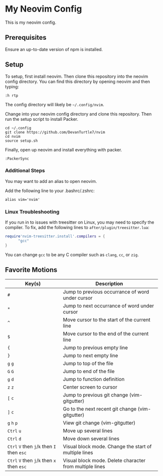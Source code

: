 # My Neovim Config

This is my neovim config.

## Prerequisites

Ensure an up-to-date version of npm is installed.

## Setup

To setup, first install neovim. Then clone this repository into the neovim
config directory. You can find this directory by opening neovim and then typing:

```
:h rtp
```

The config directory will likely be `~/.config/nvim`.

Change into your neovim config directory and clone this repository. Then run the
setup script to install Packer.

```
cd ~/.config
git clone https://github.com/DevanTurtle7/nvim
cd nvim
source setup.sh
```

Finally, open up neovim and install everything with packer.

```
:PackerSync
```

### Additional Steps

You may want to add an alias to open neovim.

Add the following line to your .bashrc/.zshrc:

```
alias vim='nvim'
```

### Linux Troubleshooting

If you run in to issues with treesitter on Linux, you may need to specify the compiler.
To fix, add the following lines to `after/plugin/treesitter.lua`:

```lua
require'nvim-treesitter.install'.compilers = {
      "gcc"
}
```

You can change `gcc` to be any C compiler such as `clang`, `cc`, or `zig`.

## Favorite Motions
| Key(s) | Description |
|--------|-------------|
| `#` | Jump to previous occurrance of word under cursor |
| `*` | Jump to next occurrance of word under cursor |
| `^` | Move cursor to the start of the current line |
| `$` | Move cursor to the end of the current line |
| `{` | Jump to previous empty line |
| `}` | Jump to next empty line |
| `g` `g` | Jump to top of the file |
| `G` `G` | Jump to end of the file |
| `g` `d` | Jump to function definition |
| `z` `z` | Center screen to cursor |
| `[` `c` | Jump to previous git change (vim-gitgutter) |
| `]` `c` | Go to the next recent git change (vim-gitgutter) |
| `g` `h` `p` | View git change (vim-gitgutter) |
| `Ctrl` `u` | Move up several lines |
| `Ctrl` `d` | Move down several lines |
| `Ctrl` `V` then `j`/`k` then `I` then `esc` | Visual block mode. Change the start of multiple lines |
| `Ctrl` `V` then `j`/`k` then `x` then `esc` | Visual block mode. Delete character from multiple lines |
